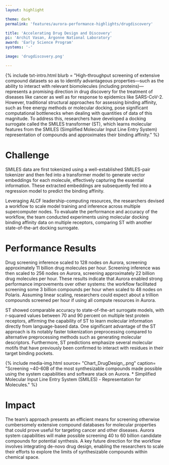 ```yaml
---
layout: highlight

theme: dark
permalink: 'features/aurora-performance-highlights/drugdiscovery'

title: 'Accelerating Drug Design and Discovery'
pi: 'Archit Vasan, Argonne National Laboratory'
award: 'Early Science Program'
systems: '-'

image: 'drugdiscovery.png' 

---
```


{% include txt-intro.html 
    blurb = "High-throughput screening of extensive compound datasets so as to identify advantageous properties—such as the ability to interact with relevant biomolecules (including proteins)—represents a promising direction in drug discovery for the treatment of diseases like cancer as well as for response to epidemics like SARS-CoV-2. However, traditional structural approaches for assessing binding affinity, such as free energy methods or molecular docking, pose significant computational bottlenecks when dealing with quantities of data of this magnitude. To address this, researchers have developed a docking surrogate called the SMILES transformer (ST), which learns molecular features from the SMILES (Simplified Molecular Input Line Entry System) representation of compounds and approximates their binding affinity."
%}



# Challenge

SMILES data are first tokenized using a well-established SMILES-pair tokenizer and then fed into a transformer model to generate vector embeddings for each molecule, effectively capturing the essential information. These extracted embeddings are subsequently fed into a regression model to predict the binding affinity.

Leveraging ALCF leadership-computing resources, the researchers devised a workflow to scale model training and inference across multiple supercomputer nodes. To evaluate the performance and accuracy of the workflow, the team conducted experiments using molecular docking binding affinity data on multiple receptors, comparing ST with another state-of-the-art docking surrogate.




# Performance Results
Drug screening inference scaled to 128 nodes on Aurora, screening approximately 11 billion drug molecules per hour. Screening inference was then scaled to 256 nodes on Aurora, screening approximately 22 billion drug molecules per hour. These results indicate that Aurora enabled strong performance improvements over other systems: the workflow facilitated screening some 3 billion compounds per hour when scaled to 48 nodes on Polaris. Assuming linear scaling, researchers could expect about a trillion compounds screened per hour if using all compute resources in Aurora.

ST showed comparable accuracy to state-of-the-art surrogate models, with r-squared values between 70 and 90 percent on multiple test protein receptors, affirming the capability of ST to learn molecular information directly from language-based data. One significant advantage of the ST approach is its notably faster tokenization preprocessing compared to alternative preprocessing methods such as generating molecular descriptors. Furthermore, ST predictions emphasize several molecular motifs that have previously been confirmed to interact with residues in their target binding pockets.

{% include media-img.html
   source= "Chart_DrugDesign_.png"
   caption= "Screening ~40-60B of the most synthesizable compounds made possible using the system capabilities and software stack on Aurora. * Simplified Molecular Input Line Entry System (SMILES) - Representation for Molecules."
%}

# Impact
The team’s approach presents an efficient means for screening otherwise cumbersomely extensive compound databases for molecular properties that could prove useful for targeting cancer and other diseases. Aurora system capabilities will make possible screening 40 to 60 billion candidate compounds for potential synthesis. A key future direction for the workflow involves integrating de-novo drug design, enabling the researchers to scale their efforts to explore the limits of synthesizable compounds within chemical space.

